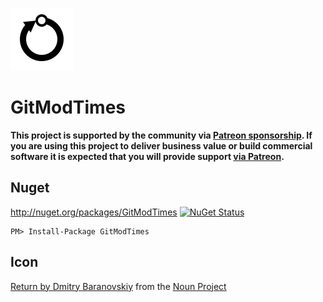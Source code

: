 ![Icon](https://raw.githubusercontent.com/SimonCropp/GitModTimes/master/package_icon.png)


# GitModTimes

**This project is supported by the community via [Patreon sponsorship](https://www.patreon.com/join/simoncropp). If you are using this project to deliver business value or build commercial software it is expected that you will provide support [via Patreon](https://www.patreon.com/join/simoncropp).**

## Nuget

http://nuget.org/packages/GitModTimes [![NuGet Status](http://img.shields.io/nuget/v/GitModTimes.svg?style=flat)](https://www.nuget.org/packages/GitModTimes/)

    PM> Install-Package GitModTimes


## Icon

[Return by Dmitry Baranovskiy](https://thenounproject.com/search/?q=git&i=60037) from the [Noun Project](https://thenounproject.com/)